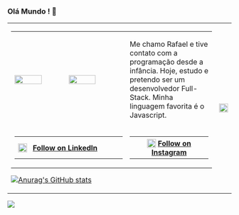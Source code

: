 ### Olá Mundo ! 👋

 <table> 
<tr>
 
 <td columnspan = 1>
  
  <table>
    <tr>
    <td width = 300px><img src= "https://cdn.discordapp.com/attachments/769287623621214220/1053406765779275806/Foto_top.jpg" width= 50% align = top><img src= "https://cdn.discordapp.com/attachments/769287623621214220/1053453058312511578/Logo_2.png" width = 50%></td>
    <td width = 200px><p align = top>Me chamo Rafael e tive contato com a programação desde a infância. Hoje, estudo e pretendo ser um desenvolvedor Full-Stack. Minha linguagem favorita é o Javascript.</p></td>
    </tr>
    <tr> 
    <td>
     <table>
      <tr><th height = 50px width = 270px align= left><img width = 20px  src= "https://s9.gifyu.com/images/Linkedin-Logo.png" align = top>&nbsp;&nbsp;&nbsp;<a href="https://www.linkedin.com/comm/mynetwork/discovery-see-all?usecase=PEOPLE_FOLLOWS&followMember=rafael-rueda-03477a237" target="_blank" align = top>Follow on LinkedIn</a></th></tr>
      </table>
</td>
    <td>
     <table>
      <tr><th height = 50px width = 200px><img width = 20px src= "https://s9.gifyu.com/images/Instagram-Logo.png" align = top>&nbsp;<a href="https://instagram.com/rafael_raru" target="_blank">Follow on Instagram</a></th></tr>
      </table>
    </tr>
  </table>
  
  [![Anurag's GitHub stats](https://github-readme-stats.vercel.app/api?username=rafael-rueda&theme=radical&show_icons=true)](https://github.com/anuraghazra/github-readme-stats)
 </td>
    
 <td rowspan = 3>
  <img src= "https://cdn.discordapp.com/attachments/769287623621214220/1053476404412559410/sakura.png" width = 100% align = top>
 </td>
 
 </tr>
 
</table>

<img src= "https://cdn.discordapp.com/attachments/769287623621214220/1062551007495716925/teste.gif">
